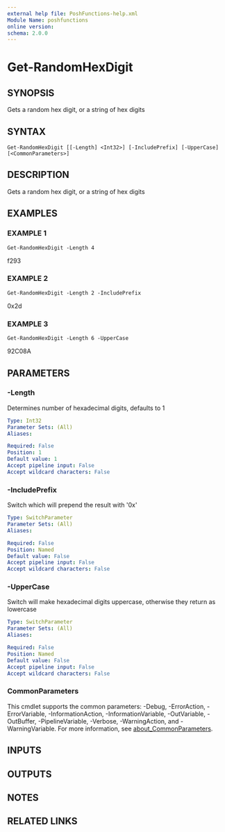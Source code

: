 ```yaml
---
external help file: PoshFunctions-help.xml
Module Name: poshfunctions
online version:
schema: 2.0.0
---
```


# Get-RandomHexDigit

## SYNOPSIS
Gets a random hex digit, or a string of hex digits

## SYNTAX

```
Get-RandomHexDigit [[-Length] <Int32>] [-IncludePrefix] [-UpperCase] [<CommonParameters>]
```

## DESCRIPTION
Gets a random hex digit, or a string of hex digits

## EXAMPLES

### EXAMPLE 1
```
Get-RandomHexDigit -Length 4
```

f293

### EXAMPLE 2
```
Get-RandomHexDigit -Length 2 -IncludePrefix
```

0x2d

### EXAMPLE 3
```
Get-RandomHexDigit -Length 6 -UpperCase
```

92C08A

## PARAMETERS

### -Length
Determines number of hexadecimal digits, defaults to 1

```yaml
Type: Int32
Parameter Sets: (All)
Aliases:

Required: False
Position: 1
Default value: 1
Accept pipeline input: False
Accept wildcard characters: False
```

### -IncludePrefix
Switch which will prepend the result with '0x'

```yaml
Type: SwitchParameter
Parameter Sets: (All)
Aliases:

Required: False
Position: Named
Default value: False
Accept pipeline input: False
Accept wildcard characters: False
```

### -UpperCase
Switch will make hexadecimal digits uppercase, otherwise they return as lowercase

```yaml
Type: SwitchParameter
Parameter Sets: (All)
Aliases:

Required: False
Position: Named
Default value: False
Accept pipeline input: False
Accept wildcard characters: False
```

### CommonParameters
This cmdlet supports the common parameters: -Debug, -ErrorAction, -ErrorVariable, -InformationAction, -InformationVariable, -OutVariable, -OutBuffer, -PipelineVariable, -Verbose, -WarningAction, and -WarningVariable. For more information, see [about_CommonParameters](http://go.microsoft.com/fwlink/?LinkID=113216).

## INPUTS

## OUTPUTS

## NOTES

## RELATED LINKS
